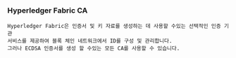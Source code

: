 

### Hyperledger Fabric CA

    Hyperledger Fabric은 인증서 및 키 자료를 생성하는 데 사용할 수있는 선택적인 인증 기관 
    서비스를 제공하여 블록 체인 네트워크에서 ID를 구성 및 관리합니다. 
    그러나 ECDSA 인증서를 생성 할 수있는 모든 CA를 사용할 수 있습니다.
    
